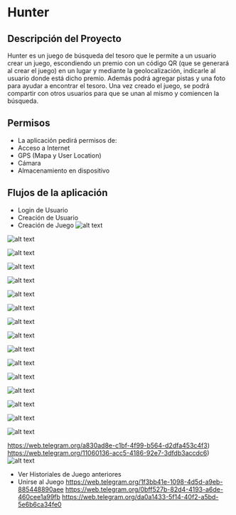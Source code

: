 # Hunter 
## Descripción del Proyecto

Hunter es un juego de búsqueda del tesoro que le permite a un usuario crear un juego, escondiendo un premio con un código QR (que se generará al crear el juego) en un lugar y mediante la geolocalización, indicarle al usuario donde está dicho premio. Además podrá agregar pistas y una foto para ayudar a encontrar el tesoro.
Una vez creado el juego, se podrá compartir con otros usuarios para que se unan al mismo y comiencen la búsqueda.  

## Permisos

* La aplicación pedirá permisos de:
* Acceso a Internet
* GPS (Mapa y User Location)
* Cámara
* Almacenamiento en dispositivo

## Flujos de la aplicación
* Login de Usuario
* Creación de Usuario
* Creación de Juego
![alt text](https://firebasestorage.googleapis.com/v0/b/desarrollo-mobile---hunter.appspot.com/o/fotos%2Fphoto5055719086771775887.jpg?alt=media)


![alt text](https://firebasestorage.googleapis.com/v0/b/desarrollo-mobile---hunter.appspot.com/o/fotos%2Fphoto5055719086771775899.jpg?alt=media)

![alt text](https://firebasestorage.googleapis.com/v0/b/desarrollo-mobile---hunter.appspot.com/o/fotos%2Fphoto5055719086771775900.jpg?alt=media)

![alt text](https://firebasestorage.googleapis.com/v0/b/desarrollo-mobile---hunter.appspot.com/o/fotos%2Fphoto5055719086771775901.jpg?alt=media)

![alt text](https://firebasestorage.googleapis.com/v0/b/desarrollo-mobile---hunter.appspot.com/o/fotos%2Fphoto5055719086771775902.jpg?alt=media)


![alt text](https://firebasestorage.googleapis.com/v0/b/desarrollo-mobile---hunter.appspot.com/o/fotos%2Fphoto5055719086771775903.jpg?alt=media)

![alt text](https://firebasestorage.googleapis.com/v0/b/desarrollo-mobile---hunter.appspot.com/o/fotos%2Fphoto5055719086771775904.jpg?alt=media)

![alt text](https://firebasestorage.googleapis.com/v0/b/desarrollo-mobile---hunter.appspot.com/o/fotos%2Fphoto5055719086771775905.jpg?alt=media)

![alt text](https://firebasestorage.googleapis.com/v0/b/desarrollo-mobile---hunter.appspot.com/o/fotos%2Fphoto5055719086771775906.jpg?alt=media)

![alt text](https://firebasestorage.googleapis.com/v0/b/desarrollo-mobile---hunter.appspot.com/o/fotos%2Fphoto5055719086771775907.jpg?alt=media)

![alt text](https://firebasestorage.googleapis.com/v0/b/desarrollo-mobile---hunter.appspot.com/o/fotos%2Fphoto5055719086771775908.jpg?alt=media)

![alt text](https://firebasestorage.googleapis.com/v0/b/desarrollo-mobile---hunter.appspot.com/o/fotos%2Fphoto5055719086771775909.jpg?alt=media)

![alt text](https://firebasestorage.googleapis.com/v0/b/desarrollo-mobile---hunter.appspot.com/o/fotos%2Fphoto5055719086771775910.jpg?alt=media)

![alt text](https://firebasestorage.googleapis.com/v0/b/desarrollo-mobile---hunter.appspot.com/o/fotos%2Fphoto5055719086771775911.jpg?alt=media)

![alt text](https://firebasestorage.googleapis.com/v0/b/desarrollo-mobile---hunter.appspot.com/o/fotos%2Fphoto5055719086771775912.jpg?alt=media)

![alt text](https://firebasestorage.googleapis.com/v0/b/desarrollo-mobile---hunter.appspot.com/o/fotos%2Fphoto5055719086771775913.jpg?alt=media)




https://web.telegram.org/a830ad8e-c1bf-4f99-b564-d2dfa453c4f3)
https://web.telegram.org/11060136-acc5-4186-92e7-3dfdb3accdc6)
![alt text](https://web.telegram.org/d8c45701-a651-4436-9e59-b25a4bcbc4c0)
* Ver Historiales de Juego anteriores
* Unirse al Juego
https://web.telegram.org/1f3bb41e-1098-4d5d-a9eb-885448890aee
https://web.telegram.org/0bff527b-82d4-4193-a6de-460cee1a99fb
https://web.telegram.org/da0a1433-5f14-40f2-a5bd-5e6b6ca34fe0
